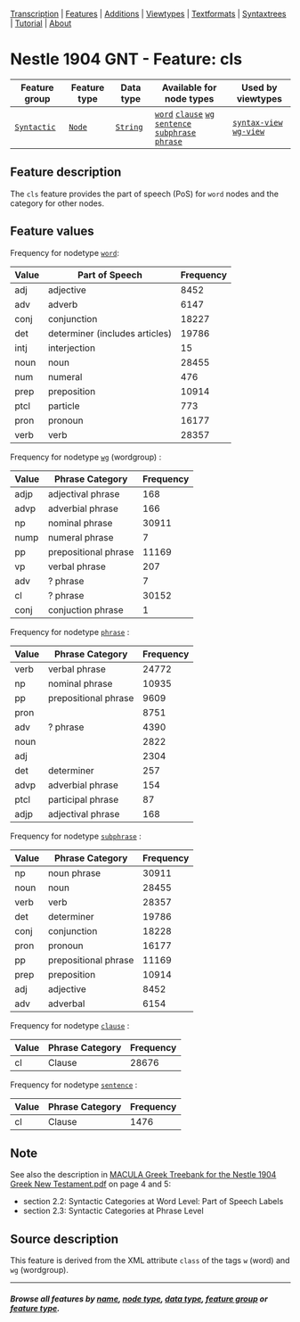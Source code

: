 <a name="start"></a>
<div class="hidden-content">
<a href="../transcription.md">Transcription</a> | <a href="README.md#start">Features</a>  | <a href="../additions/README.md#start">Additions</a> | <a href="../viewtypes.md#start">Viewtypes</a>  | <a href="../textformats.md#start">Textformats</a> |  <a href="../syntaxtrees.md#start">Syntaxtrees</a> | <a href="../tutorial/README.md#start">Tutorial</a>  | <a href="../about.md#start">About</a>
</div>

# Nestle 1904 GNT - Feature: cls

Feature group | Feature type | Data type | Available for node types | Used by viewtypes
---  | --- | --- | --- | ---
[`Syntactic`](featuresbygroup.md#syntactic-features) | [`Node`](featuresbyfeaturetype.md#node-features) | [`String`](featuresbydatatype.md#string-datatype) | [`word`](featuresbynodetype.md#word-nodes) [`clause`](featuresbynodetype.md#clause-nodes)  [`wg`](featuresbynodetype.md#wordgroup-nodes) [`sentence`](featuresbynodetype.md#sentence-nodes) [`subphrase`](featuresbynodetype.md#subphrase-nodes) [`phrase`](featuresbynodetype.md#phrase-nodes) | [`syntax-view`](../syntax-view.md#start) [`wg-view`](../wg-view.md#start)

## Feature description

The `cls` feature provides the part of speech (PoS) for `word` nodes and the category for other nodes. 
## Feature values

Frequency for nodetype [`word`](featuresbynodetype.md#word-nodes):

Value | Part of Speech | Frequency
--- | --- | ---
adj | adjective | 8452
adv | adverb | 6147
conj | conjunction | 18227
det | determiner (includes articles) | 19786
intj | interjection | 15
noun | noun | 28455
num | numeral | 476
prep | preposition | 10914
ptcl | particle | 773
pron | pronoun | 16177
verb | verb | 28357

Frequency for nodetype [`wg`](featuresbynodetype.md#wordgroup-nodes) (wordgroup) :

Value | Phrase Category | Frequency
--- | --- | ---
adjp | adjectival phrase | 168
advp | adverbial phrase | 166
np | nominal phrase | 30911
nump | numeral phrase | 7
pp | prepositional phrase | 11169
vp | verbal phrase | 207
adv | ? phrase | 7
cl | ? phrase | 30152
conj | conjuction phrase| 1

Frequency for nodetype [`phrase`](featuresbynodetype.md#phrase-nodes) :

Value | Phrase Category | Frequency
--- | --- | ---
verb | verbal phrase|	24772
np	| nominal phrase |10935
pp | prepositional phrase |	9609
pron ||	8751
adv	| ? phrase | 4390
noun | |	2822
adj	|| 2304
det	| determiner | 257
advp | adverbial phrase |	154
ptcl | participal phrase |	87
adjp | adjectival phrase | 168

Frequency for nodetype [`subphrase`](featuresbynodetype.md#subphrase-nodes) :

Value | Phrase Category | Frequency
--- | --- | ---
np	| noun phrase | 30911
noun | noun | 28455
verb	| verb | 28357
det | determiner | 19786
conj | conjunction | 18228
pron | pronoun | 16177
pp | prepositional phrase|11169
prep| preposition | 10914
adj | adjective | 8452
adv	| adverbal | 6154

Frequency for nodetype [`clause`](featuresbynodetype.md#clause-nodes) :

Value | Phrase Category | Frequency
--- | --- | ---
cl | Clause | 28676

Frequency for nodetype [`sentence`](featuresbynodetype.md#sentence-nodes) :

Value | Phrase Category | Frequency
--- | --- | ---
cl | Clause | 1476

## Note

See also the description in [MACULA Greek Treebank for the Nestle 1904 Greek New Testament.pdf](https://nbviewer.org/github/biblicalhumanities/greek-new-testament/blob/master/syntax-trees/nestle1904/doc/Nestle%201904%20Treebank%20Documentation.pdf) on page 4 and 5:
 - section 2.2: Syntactic Categories at Word Level: Part of Speech Labels
 - section 2.3: Syntactic Categories at Phrase Level 

## Source description

This feature is derived from the XML attribute `class` of the tags `w` (word) and `wg` (wordgroup).

---
#### *Browse all features by [name](featuresbyname.md#start), [node type](featuresbynodetype.md#start), [data type](featuresbydatatype.md#start), [feature group](featuresbygroup.md#start) or [feature type](featuresbyfeaturetype.md#start).*
